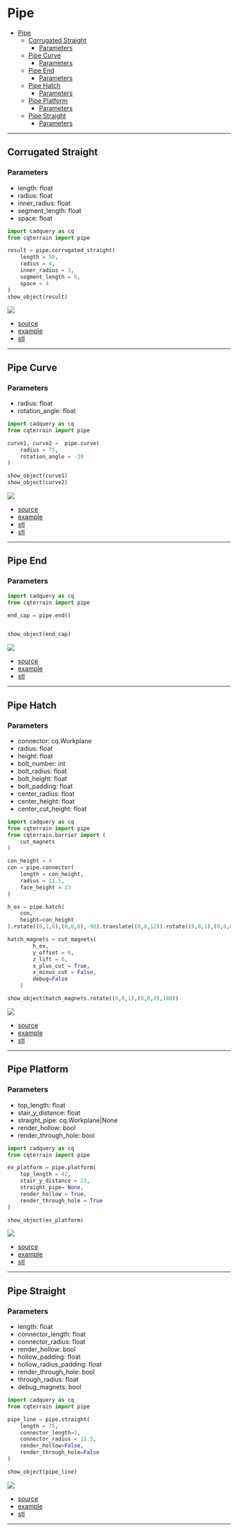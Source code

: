 # Pipe

- [Pipe](#pipe)
  - [Corrugated Straight](#corrugated-straight)
    - [Parameters](#parameters)
  - [Pipe Curve](#pipe-curve)
    - [Parameters](#parameters-1)
  - [Pipe End](#pipe-end)
    - [Parameters](#parameters-2)
  - [Pipe Hatch](#pipe-hatch)
    - [Parameters](#parameters-3)
  - [Pipe Platform](#pipe-platform)
    - [Parameters](#parameters-4)
  - [Pipe Straight](#pipe-straight)
    - [Parameters](#parameters-5)

---

## Corrugated Straight
### Parameters
* length: float
* radius: float
* inner_radius: float
* segment_length: float
* space: float

``` python
import cadquery as cq
from cqterrain import pipe

result = pipe.corrugated_straight(
    length = 50,
    radius = 4,
    inner_radius = 3,
    segment_length = 6,
    space = 4
)
show_object(result)
```

![](image/pipe/01.png)<br />

* [source](../src/cqterrain/pipe/corrugated.py)
* [example](../example/pipe/pipe_corrugated.py)
* [stl](../stl/pipe_corrugated.stl)

---

## Pipe Curve

### Parameters
* radius: float 
* rotation_angle: float


``` python
import cadquery as cq
from cqterrain import pipe

curve1, curve2 =  pipe.curve(
    radius = 75, 
    rotation_angle = -30
)

show_object(curve1)
show_object(curve2)
```

![](image/pipe/02.png)<br />

* [source](../src/cqterrain/pipe/curve.py)
* [example](../example/pipe/pipeCurve.py)
* [stl](../stl/pipe_curve_left.stl)
* [stl](../stl/pipe_curve_right.stl)

---
## Pipe End

### Parameters

``` python
import cadquery as cq
from cqterrain import pipe

end_cap = pipe.end()


show_object(end_cap)
```

![](image/pipe/03.png)<br />

* [source](../src/cqterrain/pipe/end.py)
* [example](../example/pipe/pipeEnd.py)
* [stl](../stl/pipe_end.stl)

---

## Pipe Hatch

### Parameters
* connector: cq.Workplane 
* radius: float
* height: float
* bolt_number: int 
* bolt_radius: float
* bolt_height: float
* bolt_padding: float
* center_radius: float
* center_height: float
* center_cut_height: float

``` python
import cadquery as cq
from cqterrain import pipe
from cqterrain.barrier import (
    cut_magnets
)

con_height = 4
con = pipe.connector(
    length = con_height, 
    radius = 11.5, 
    face_height = 23
)

h_ex = pipe.hatch(
    con,
    height=con_height
).rotate((0,1,0),(0,0,0),-90).translate((0,0,12)).rotate((0,0,1),(0,0,0),180)

hatch_magnets = cut_magnets(
        h_ex,
        y_offset = 0,
        z_lift = 6,
        x_plus_cut = True,
        x_minus_cut = False,
        debug=False
    )

show_object(hatch_magnets.rotate((0,0,1),(0,0,0),180))
```

![](image/pipe/04.png)<br />

* [source](../src/cqterrain/pipe/hatch.py)
* [example](../example/pipe/pipeHatch.py)
* [stl](../stl/pipe_hatch.stl)

---
## Pipe Platform

### Parameters
* top_length: float 
* stair_y_distance: float
* straight_pipe: cq.Workplane|None
* render_hollow: bool
* render_through_hole: bool

``` python
import cadquery as cq
from cqterrain import pipe

ex_platform = pipe.platform(
    top_length = 42, 
    stair_y_distance = 23,
    straight_pipe= None,
    render_hollow = True,
    render_through_hole = True
)

show_object(ex_platform)
```

![](image/pipe/05.png)<br />

* [source](../src/cqterrain/pipe/platform.py)
* [example](../example/pipe/pipePlatform.py)
* [stl](../stl/pipe_platform_pipe.stl)

---

## Pipe Straight

### Parameters
* length: float 
* connector_length: float
* connector_radius: float
* render_hollow: bool
* hollow_padding: float
* hollow_radius_padding: float
* render_through_hole: bool
* through_radius: float
* debug_magnets: bool

``` python
import cadquery as cq
from cqterrain import pipe

pipe_line = pipe.straight(
    length = 75, 
    connector_length=2, 
    connector_radius = 11.5,
    render_hollow=False,
    render_through_hole=False
)

show_object(pipe_line)
```

![](image/pipe/06.png)<br />

* [source](../src/cqterrain/pipe/straight.py)
* [example](../example/pipe/pipeStraight.py)
* [stl](../stl/pipe_straight.stl)

---
